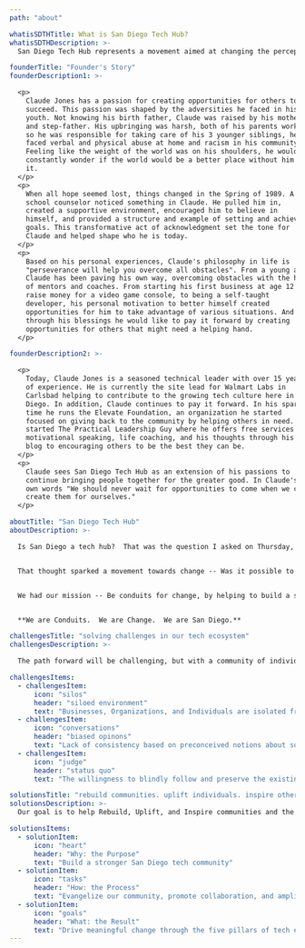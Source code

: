 ```yaml
---
path: "about"

whatisSDTHTitle: What is San Diego Tech Hub?
whatisSDTHDescription: >-
  San Diego Tech Hub represents a movement aimed at changing the perception of the San Diego tech ecosystem.  Our focus is to be a conduit for change connecting businesses, organizations, and individuals, leveraging their resources and talents to build a stronger San Diego tech community through collaboration.

founderTitle: "Founder's Story"
founderDescription1: >-

  <p>
    Claude Jones has a passion for creating opportunities for others to
    succeed. This passion was shaped by the adversities he faced in his
    youth. Not knowing his birth father, Claude was raised by his mother
    and step-father. His upbringing was harsh, both of his parents worked
    so he was responsible for taking care of his 3 younger siblings, he
    faced verbal and physical abuse at home and racism in his community.
    Feeling like the weight of the world was on his shoulders, he would
    constantly wonder if the world would be a better place without him in
    it.
  </p>
  <p>
    When all hope seemed lost, things changed in the Spring of 1989. A
    school counselor noticed something in Claude. He pulled him in,
    created a supportive environment, encouraged him to believe in
    himself, and provided a structure and example of setting and achieve
    goals. This transformative act of acknowledgment set the tone for
    Claude and helped shape who he is today.
  </p>
  <p>
    Based on his personal experiences, Claude's philosophy in life is
    "perseverance will help you overcome all obstacles". From a young age
    Claude has been paving his own way, overcoming obstacles with the help
    of mentors and coaches. From starting his first business at age 12 to
    raise money for a video game console, to being a self-taught
    developer, his personal motivation to better himself created
    opportunities for him to take advantage of various situations. And
    through his blessings he would like to pay it forward by creating
    opportunities for others that might need a helping hand.
  </p>

founderDescription2: >-

  <p>
    Today, Claude Jones is a seasoned technical leader with over 15 years
    of experience. He is currently the site lead for Walmart Labs in
    Carlsbad helping to contribute to the growing tech culture here in San
    Diego. In addition, Claude continues to pay it forward. In his spare
    time he runs the Elevate Foundation, an organization he started
    focused on giving back to the community by helping others in need. He
    started The Practical Leadership Guy where he offers free services for
    motivational speaking, life coaching, and his thoughts through his
    blog to encouraging others to be the best they can be.
  </p>
  <p>
    Claude sees San Diego Tech Hub as an extension of his passions to
    continue bringing people together for the greater good. In Claude's
    own words "We should never wait for opportunities to come when we can
    create them for ourselves."
  </p>

aboutTitle: "San Diego Tech Hub"
aboutDescription: >-

  Is San Diego a tech hub?  That was the question I asked on Thursday, December 6th, 2018 to a small group of passionate professionals looking to make a difference in the San Diego tech community.  As the discussion concluded, we realized we were missing a unified tech front.  We agreed San Diego had some “tech hubbing” going on across Downtown, Sorrento Valley, and North County, however, these tech communities were operating in a silo.  This begged the question, “what could be accomplished if we **ALL** worked together?”.


  That thought sparked a movement towards change -- Was it possible to bring the San Diego tech community together for the betterment of businesses, organizations, and individuals with the common goal of changing the perception of what it means to be a tech hub for San Diego?


  We had our mission -- Be conduits for change, by helping to build a stronger San Diego tech community through collaboration.  Our goal is not to duplicate efforts, but rather bridge gaps and encourage connections to drive transformative change across the tech community within San Diego.


  **We are Conduits.  We are Change.  We are San Diego.**

challengesTitle: "solving challenges in our tech ecosystem"
challengesDescription: >-

  The path forward will be challenging, but with a community of individual leaders working together, we all can help address the three issues San Diego Tech Hub feels is hindering our tech ecosystem.

challengesItems:
  - challengesItem:
      icon: "silos"
      header: "siloed environment"
      text: "Businesses, Organizations, and Individuals are isolated from each other preventing true end to end collaboration."
  - challengesItem:
      icon: "conversations"
      header: "biased opinons"
      text: "Lack of consistency based on preconceived notions about something or someone that may be favorable or unfavorable based on circumstance."
  - challengesItem:
      icon: "judge"
      header: "status quo"
      text: "The willingness to blindly follow and preserve the existing state of affairs without question."

solutionsTitle: "rebuild communities. uplift individuals. inspire others."
solutionsDescription: >-
  Our goal is to help Rebuild, Uplift, and Inspire communities and the people within them.  These are the core founder principles that started with the Elevate Foundation and are translated to drive the WHY, HOW, and WHAT vision of San Diego Tech Hub.

solutionsItems:
  - solutionItem:
      icon: "heart"
      header: "Why: the Purpose"
      text: "Build a stronger San Diego tech community"
  - solutionItem:
      icon: "tasks"
      header: "How: the Process"
      text: "Evangelize our community, promote collaboration, and amplify our tech presence"
  - solutionItem:
      icon: "goals"
      header: "What: the Result"
      text: "Drive meaningful change through the five pillars of tech excellence to enable a thriving San Diego tech community"
---
```

